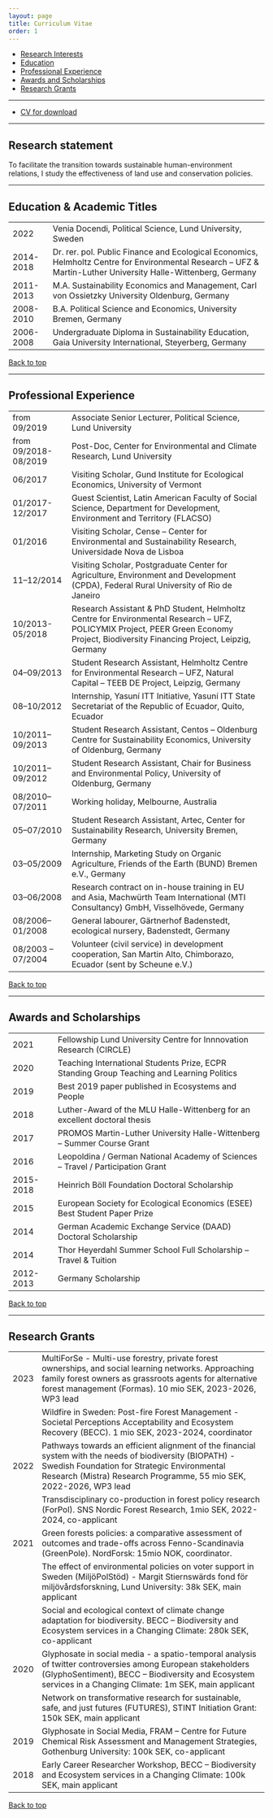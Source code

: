```yaml
---
layout: page
title: Curriculum Vitae
order: 1
---
```


- [Research Interests](#research-interests)
- [Education](#education)
- [Professional Experience](#professional-experience)
- [Awards and Scholarships](#awards-and-scholarships)
- [Research Grants](#research-grants)

---

- [CV for download](https://nils.droste.io/research/CV/CV2023.pdf)

---

## Research statement


To facilitate the transition towards sustainable human-environment relations, I study the effectiveness of
land use and conservation policies.


---

## Education & Academic Titles

<table>

  <tr>
    <td>2022</td>
    <td>Venia Docendi, Political Science, Lund University, Sweden</td>
  </tr>
  <tr>
    <td>2014-2018</td>
    <td>Dr. rer. pol. Public Finance and Ecological Economics, Helmholtz Centre for Environmental Research – UFZ & Martin-Luther University Halle-Wittenberg, Germany</td>
  </tr>
  <tr>
    <td>2011-2013</td>
    <td>M.A. Sustainability Economics and Management, Carl von Ossietzky University Oldenburg, Germany</td>
  </tr>
  <tr>
    <td>2008-2010</td>
    <td>B.A. Political Science and Economics, University Bremen, Germany</td>
  </tr>
  <tr>
    <td>2006-2008</td>
    <td>Undergraduate Diploma in Sustainability Education, Gaia University International, Steyerberg, Germany</td>
  </tr>
</table>

<a href="#top">Back to top</a>

---

## Professional Experience

<table>
  <tr>
    <td>from 09/2019</td>
    <td>Associate Senior Lecturer, Political Science, Lund University</td>
  </tr>
  <tr>
    <td>from 09/2018-08/2019</td>
    <td>Post-Doc, Center for Environmental and Climate Research, Lund University</td>
  </tr>
  <tr>
    <td>06/2017</td>
    <td>Visiting Scholar, Gund Institute for Ecological Economics, University of Vermont</td>
  </tr>
  <tr>
    <td>01/2017-12/2017</td>
    <td>Guest Scientist, Latin American Faculty of Social Science, Department for Development, Environment and Territory (FLACSO)</td>
  </tr>
  <tr>
    <td>01/2016</td>
    <td>Visiting Scholar, Cense – Center for Environmental and Sustainability Research, Universidade Nova de Lisboa</td>
  </tr>
  <tr>
    <td>11–12/2014</td>
    <td>Visiting Scholar, Postgraduate Center for Agriculture, Environment and Development (CPDA), Federal Rural University of Rio de Janeiro</td>
  </tr>
  <tr>
    <td>10/2013-05/2018</td>
    <td>Research Assistant & PhD Student, Helmholtz Centre for Environmental Research – UFZ, POLICYMIX Project, PEER Green Economy Project, Biodiversity Financing Project, Leipzig, Germany</td>
  </tr>
  <tr>
    <td>04–09/2013</td>
    <td>Student Research Assistant, Helmholtz Centre for Environmental Research – UFZ,  Natural Capital – TEEB DE Project, Leipzig, Germany</td>
  </tr>
  <tr>
    <td>08–10/2012</td>
    <td>Internship, Yasuní ITT Initiative, Yasuní ITT State Secretariat of the Republic of Ecuador, Quito, Ecuador</td>
  </tr>
  <tr>
    <td>10/2011–09/2013</td>
    <td>Student Research Assistant, Centos – Oldenburg Centre for Sustainability Economics, University of Oldenburg, Germany</td>
  </tr>
  <tr>
    <td>10/2011–09/2012</td>
    <td>Student Research Assistant, Chair for Business and Environmental Policy, University of Oldenburg, Germany</td>
  </tr>
  <tr>
    <td>08/2010–07/2011</td>
    <td>Working holiday, Melbourne, Australia</td>
  </tr>
  <tr>
    <td>05–07/2010</td>
    <td>Student Research Assistant, Artec, Center for Sustainability Research, University Bremen, Germany</td>
  </tr>
  <tr>
    <td>03–05/2009</td>
    <td>Internship, Marketing Study on Organic Agriculture, Friends of the Earth (BUND) Bremen e.V., Germany</td>
  </tr>
  <tr>
    <td>03–06/2008</td>
    <td>Research contract on in-house training in EU and Asia, Machwürth Team International (MTI Consultancy) GmbH, Visselhövede, Germany</td>
  </tr>
  <tr>
    <td>08/2006–01/2008</td>
    <td>General labourer, Gärtnerhof Badenstedt, ecological nursery, Badenstedt, Germany</td>
  </tr>
  <tr>
    <td>08/2003 – 07/2004</td>
    <td>Volunteer (civil service) in development cooperation, San Martin Alto, Chimborazo, Ecuador (sent by Scheune e.V.)</td>
  </tr>
</table>

<a href="#top">Back to top</a>

---

## Awards and Scholarships

<table>
  <tr>
    <td>2021</td>
    <td>Fellowship Lund University Centre for Innnovation Research (CIRCLE)</td>
  </tr>
  <tr>
    <td>2020</td>
    <td>Teaching International Students Prize, ECPR Standing Group Teaching and Learning Politics</td>
  </tr>
  <tr>
    <td>2019</td>
    <td>Best 2019 paper published in Ecosystems and People</td>
  </tr>
  <tr>
    <td>2018</td>
    <td>Luther-Award of the MLU Halle-Wittenberg for an excellent doctoral thesis</td>
  </tr>
  <tr>
    <td>2017</td>
    <td>PROMOS Martin-Luther University Halle-Wittenberg – Summer Course Grant</td>
  </tr>
  <tr>
    <td>2016</td>
    <td>Leopoldina / German National Academy of Sciences – Travel / Participation Grant</td>
  </tr>
  <tr>
    <td>2015-2018</td>
    <td>Heinrich Böll Foundation Doctoral Scholarship</td>
  </tr>
  <tr>
    <td>2015</td>
    <td>European Society for Ecological Economics (ESEE) Best Student Paper Prize</td>
  </tr>
  <tr>
    <td>2014</td>
    <td>German Academic Exchange Service (DAAD) Doctoral Scholarship</td>
  </tr>
  <tr>
    <td>2014</td>
    <td>Thor Heyerdahl Summer School Full Scholarship – Travel & Tuition</td>
  </tr>
  <tr>
    <td>2012-2013</td>
    <td>Germany Scholarship</td>
  </tr>
</table>

<a href="#top">Back to top</a>

---

## Research Grants

<table>
  <tr>
    <td>2023</td>
    <td>MultiForSe - Multi-use forestry, private forest ownerships, and social learning networks. Approaching family forest owners as grassroots agents for alternative forest management (Formas). 10 mio SEK, 2023-2026, WP3 lead</td>
  </tr>
   <tr>
    <td> </td>
    <td>Wildfire in Sweden: Post-fire Forest Management - Societal Perceptions Acceptability and Ecosystem Recovery (BECC). 1 mio SEK, 2023-2024, coordinator</td>
  </tr>
  <tr>
  <tr>
    <td>2022</td>
    <td>Pathways towards an efficient alignment of the financial system with the needs of biodiversity (BIOPATH) - Swedish Foundation for Strategic Environmental Research (Mistra) Research Programme, 55 mio SEK, 2022-2026, WP3 lead</td>
  </tr>
  <tr>
    <td> </td>
    <td>Transdisciplinary co-production in forest policy research (ForPol). SNS Nordic Forest Research, 1mio SEK, 2022-2024, co-applicant</td>
  </tr>
  <tr>
  <tr>
    <td>2021</td>
    <td>Green forests policies: a comparative assessment of outcomes and trade-offs across Fenno-Scandinavia (GreenPole). NordForsk: 15mio NOK, coordinator.</td>
  </tr>
  <tr>
    <td> </td>
    <td>The effect of environmental policies on voter support in Sweden (MiljöPolStöd) - Margit Stiernswärds fond för miljövårdsforskning, Lund University: 38k SEK, main applicant</td>
  </tr>
  <tr>
    <td> </td>
    <td>Social and ecological context of climate change adaptation for biodiversity. BECC – Biodiversity and Ecosystem services in a Changing Climate: 280k SEK, co-applicant</td>
  </tr>
  <tr>
    <td>2020</td>
    <td>Glyphosate in social media - a spatio-temporal analysis of twitter controversies among European stakeholders (GlyphoSentiment), BECC – Biodiversity and Ecosystem services in a Changing Climate: 1m SEK, main applicant</td>
  </tr>
  <tr>
    <td> </td>
    <td>Network on transformative research for sustainable, safe, and just futures (FUTURES), STINT Initiation Grant: 150k SEK, main applicant</td>
  </tr>
  <tr>
    <td>2019</td>
    <td>Glyphosate in Social Media, FRAM – Centre for Future Chemical Risk Assessment and Management Strategies, Gothenburg University: 100k SEK, co-applicant</td>
  </tr>
  <tr>
    <td>2018</td>
    <td>Early Career Researcher Workshop, BECC – Biodiversity and Ecosystem services in a Changing Climate: 100k SEK, main applicant</td>
  </tr>
</table>


<a href="#top">Back to top</a>
